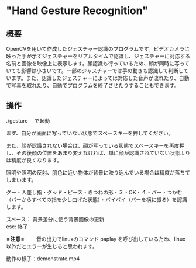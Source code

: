 # "Hand Gesture Recognition"
## 概要
OpenCVを用いて作成したジェスチャー認識のプログラムです。ビデオカメラに映った手が示すジェスチャーをリアルタイムで認識し、ジェスチャーに対応する名前と画像を映像上に表示します。顔認識も行っているため、顔が同時に写っていても影響は小さいです。一部のジャスチャーでは手の動きも認識して判断しています。また、認識したジェスチャーによっては対応した音声が流れたり、自動で写真を取れたり、自動でプログラムを終了させたりすることもできます。

## 操作　
./gesture 　で起動

まず、自分が画面に写っていない状態でスペースキーを押してください。

また、顔が認識されない場合は、顔が写っている状態でスペースキーを再度押し、その後顔の位置をあまり変えなければ、単に顔が認識されていない状態よりは精度が良くなります。

照明や照明の反射、肌色に近い物体が背景に映り込んでいる場合は精度が落ちてしまいます。

グー・人差し指・グッド・ピース・きつねの形・３・OK・４・パー・つかむ（パーからすべての指を少し曲げた状態）・バイバイ（パーを横に振る）を認識します。
 
スペース： 背景差分に使う背景画像の更新  
esc: 終了

__※注意※__　　
音の出力でlinuxのコマンド paplay を呼び出しているため、linux以外だとエラーが生じると思われます。

動作の様子：demonstrate.mp4
